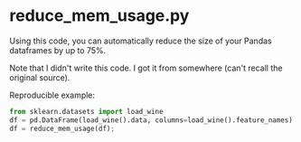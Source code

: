 # reduce_mem_usage.py

Using this code, you can automatically reduce the size of your Pandas dataframes by up to 75%.

Note that I didn't write this code. I got it from somewhere (can't recall the original source).


Reproducible example:
```python
from sklearn.datasets import load_wine
df = pd.DataFrame(load_wine().data, columns=load_wine().feature_names)
df = reduce_mem_usage(df);
```
